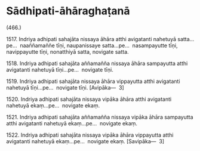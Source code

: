 # Sādhipati-āhāraghaṭanā

(466.)

1517\. Indriya adhipati sahajāta nissaya āhāra atthi avigatanti nahetuyā satta…pe…  naaññamaññe tīṇi, naupanissaye satta…pe…  nasampayutte tīṇi, navippayutte tīṇi, nonatthiyā satta, novigate satta.

1518\. Indriya adhipati sahajāta aññamañña nissaya āhāra sampayutta atthi avigatanti nahetuyā tīṇi…pe…  novigate tīṇi.

1519\. Indriya adhipati sahajāta nissaya āhāra vippayutta atthi avigatanti nahetuyā tīṇi…pe…  novigate tīṇi. [Avipāka—  3]

1520\. Indriya adhipati sahajāta nissaya vipāka āhāra atthi avigatanti nahetuyā ekaṃ…pe…  novigate ekaṃ.

1521\. Indriya adhipati sahajāta aññamañña nissaya vipāka āhāra sampayutta atthi avigatanti nahetuyā ekaṃ…pe…  novigate ekaṃ.

1522\. Indriya adhipati sahajāta nissaya vipāka āhāra vippayutta atthi avigatanti nahetuyā ekaṃ…pe…  novigate ekaṃ. [Savipāka—  3]
